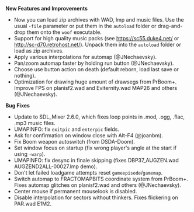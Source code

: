 **New Features and Improvements**
* Now you can load zip archives with WAD, lmp and music files. Use the usual `-file` parameter or put them in the `autoload` folder or drag-and-drop them onto the `woof` executable.
* Support for high quality music packs (see https://sc55.duke4.net/ or http://sc-d70.retrohost.net/). Unpack them into the `autoload` folder or load as zip archives.
* Apply various interpolations for automap (@JNechaevsky).
* Pan/zoom automap faster by holding run button (@JNechaevsky).
* Choose use button action on death (default reborn, load last save or nothing).
* Optimization for drawing huge amount of drawsegs from PrBoom+. Improve FPS on planisf2.wad and Eviternity.wad MAP26 and others (@JNechaevsky).

**Bug Fixes**
* Update to SDL_Mixer 2.6.0, which fixes loop points in .mod, .ogg, .flac, .mp3 music files.
* UMAPINFO: fix `exitpic` and `enterpic` fields.
* Ask for confirmation on window close with Alt-F4 (@joanbm).
* Fix Boom weapon autoswitch (from DSDA-Doom).
* Set window focus on startup (fix wrong player's angle at the start if using `-warp`).
* UMAPINFO: fix desync in finale skipping (fixes DBP37_AUGZEN.wad AUGZEND2ALL-00027.lmp demo).
* Don't let failed loadgame attempts reset `gameepisode`/`gamemap`.
* Switch automap to FRACTOMAPBITS coordinate system from PrBoom+. Fixes automap glitches on planisf2.wad and others (@JNechaevsky).
* Center mouse if permanent mouselook is disabled.
* Disable interpolation for sectors without thinkers. Fixes flickering on PAR.wad E1M2.
